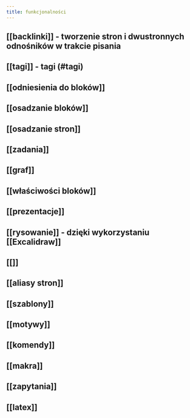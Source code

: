 ```yaml
---
title: funkcjonalności
---
```


## [[backlinki]] - tworzenie stron i dwustronnych odnośników w trakcie pisania
## [[tagi]] - tagi (#tagi)
## [[odniesienia do bloków]]
## [[osadzanie bloków]]
## [[osadzanie stron]]
## [[zadania]]
## [[graf]]
## [[właściwości bloków]]
## [[prezentacje]]
## [[rysowanie]] - dzięki wykorzystaniu [[Excalidraw]]
## [[]]
## [[aliasy stron]]
## [[szablony]]
## [[motywy]]
## [[komendy]]
## [[makra]]
## [[zapytania]]
## [[latex]]
